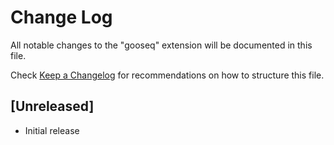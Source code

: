 # Change Log

All notable changes to the "gooseq" extension will be documented in this file.

Check [Keep a Changelog](http://keepachangelog.com/) for recommendations on how to structure this file.

## [Unreleased]

- Initial release
